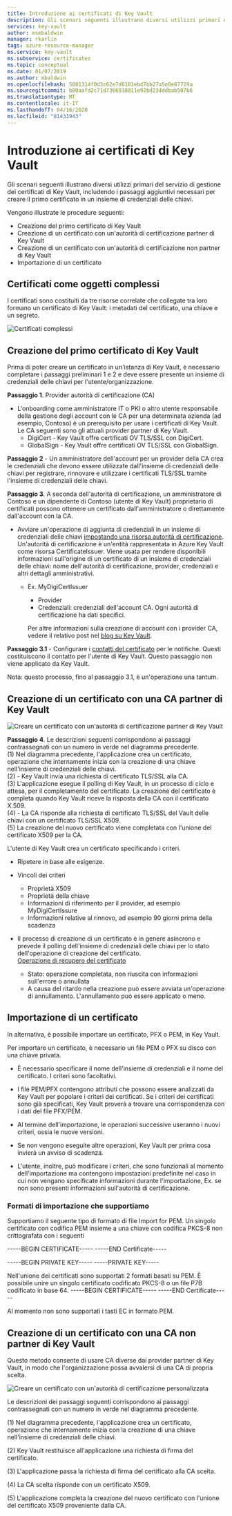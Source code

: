 ```yaml
---
title: Introduzione ai certificati di Key Vault
description: Gli scenari seguenti illustrano diversi utilizzi primari del servizio di gestione dei certificati di Key Vault, includendo i passaggi aggiuntivi necessari per creare il primo certificato in un insieme di credenziali delle chiavi.
services: key-vault
author: msmbaldwin
manager: rkarlin
tags: azure-resource-manager
ms.service: key-vault
ms.subservice: certificates
ms.topic: conceptual
ms.date: 01/07/2019
ms.author: mbaldwin
ms.openlocfilehash: 5881314f0d3c62e7d6181ebd7bb27a5e0e87729a
ms.sourcegitcommit: b80aafd2c71d7366838811e92bd234ddbab507b6
ms.translationtype: MT
ms.contentlocale: it-IT
ms.lasthandoff: 04/16/2020
ms.locfileid: "81431943"
---
```

# <a name="get-started-with-key-vault-certificates"></a>Introduzione ai certificati di Key Vault
Gli scenari seguenti illustrano diversi utilizzi primari del servizio di gestione dei certificati di Key Vault, includendo i passaggi aggiuntivi necessari per creare il primo certificato in un insieme di credenziali delle chiavi.

Vengono illustrate le procedure seguenti:
- Creazione del primo certificato di Key Vault
- Creazione di un certificato con un'autorità di certificazione partner di Key Vault
- Creazione di un certificato con un'autorità di certificazione non partner di Key Vault
- Importazione di un certificato

## <a name="certificates-are-complex-objects"></a>Certificati come oggetti complessi
I certificati sono costituiti da tre risorse correlate che collegate tra loro formano un certificato di Key Vault: i metadati del certificato, una chiave e un segreto.


![Certificati complessi](../media/azure-key-vault.png)


## <a name="creating-your-first-key-vault-certificate"></a>Creazione del primo certificato di Key Vault  
 Prima di poter creare un certificato in un'istanza di Key Vault, è necessario completare i passaggi preliminari 1 e 2 e deve essere presente un insieme di credenziali delle chiavi per l'utente/organizzazione.  

**Passaggio 1**. Provider autorità di certificazione (CA)  
-   L'onboarding come amministratore IT o PKI o altro utente responsabile della gestione degli account con le CA per una determinata azienda (ad esempio, Contoso) è un prerequisito per usare i certificati di Key Vault.  
    Le CA seguenti sono gli attuali provider partner di Key Vault.  
    -   DigiCert - Key Vault offre certificati OV TLS/SSL con DigiCert.  
    -   GlobalSign - Key Vault offre certificati OV TLS/SSL con GlobalSign.  

**Passaggio 2** - Un amministratore dell'account per un provider della CA crea le credenziali che devono essere utilizzate dall'insieme di credenziali delle chiavi per registrare, rinnovare e utilizzare i certificati TLS/SSL tramite l'insieme di credenziali delle chiavi.

**Passaggio 3**. A seconda dell'autorità di certificazione, un amministratore di Contoso e un dipendente di Contoso (utente di Key Vault) proprietario di certificati possono ottenere un certificato dall'amministratore o direttamente dall'account con la CA.  

- Avviare un'operazione di aggiunta di credenziali in un insieme di credenziali delle chiavi [ impostando una risorsa autorità di certificazione](/rest/api/keyvault/setcertificateissuer/setcertificateissuer). Un'autorità di certificazione è un'entità rappresentata in Azure Key Vault come risorsa CertificateIssuer. Viene usata per rendere disponibili informazioni sull'origine di un certificato di un insieme di credenziali delle chiavi: nome dell'autorità di certificazione, provider, credenziali e altri dettagli amministrativi.
  - Ex. MyDigiCertIssuer  
    -   Provider  
    -   Credenziali: credenziali dell'account CA. Ogni autorità di certificazione ha dati specifici.  

    Per altre informazioni sulla creazione di account con i provider CA, vedere il relativo post nel [blog su Key Vault](https://aka.ms/kvcertsblog).  

**Passaggio 3.1** - Configurare i [contatti del certificato](/rest/api/keyvault/setcertificatecontacts/setcertificatecontacts) per le notifiche. Questi costituiscono il contatto per l'utente di Key Vault. Questo passaggio non viene applicato da Key Vault.  

Nota: questo processo, fino al passaggio 3.1, è un'operazione una tantum.  

## <a name="creating-a-certificate-with-a-ca-partnered-with-key-vault"></a>Creazione di un certificato con una CA partner di Key Vault

![Creare un certificato con un'autorità di certificazione partner di Key Vault](../media/certificate-authority-2.png)

**Passaggio 4**. Le descrizioni seguenti corrispondono ai passaggi contrassegnati con un numero in verde nel diagramma precedente.  
  (1) Nel diagramma precedente, l'applicazione crea un certificato, operazione che internamente inizia con la creazione di una chiave nell'insieme di credenziali delle chiavi.  
  (2) - Key Vault invia una richiesta di certificato TLS/SSL alla CA.  
  (3) L'applicazione esegue il polling di Key Vault, in un processo di ciclo e attesa, per il completamento del certificato. La creazione del certificato è completa quando Key Vault riceve la risposta della CA con il certificato X.509.  
  (4) - La CA risponde alla richiesta di certificato TLS/SSL del Vault delle chiavi con un certificato TLS/SSL X509.  
  (5) La creazione del nuovo certificato viene completata con l'unione del certificato X509 per la CA.  

  L'utente di Key Vault crea un certificato specificando i criteri.

  -   Ripetere in base alle esigenze.  
  -   Vincoli dei criteri  
      -   Proprietà X509  
      -   Proprietà della chiave  
      -   Informazioni di riferimento per il provider, ad esempio MyDigiCertIssure  
      -   Informazioni relative al rinnovo, ad esempio 90 giorni prima della scadenza  

  - Il processo di creazione di un certificato è in genere asincrono e prevede il polling dell'insieme di credenziali delle chiavi per lo stato dell'operazione di creazione del certificato.  
[Operazione di recupero del certificato](/rest/api/keyvault/getcertificateoperation/getcertificateoperation)  
      -   Stato: operazione completata, non riuscita con informazioni sull'errore o annullata  
      -   A causa del ritardo nella creazione può essere avviata un'operazione di annullamento. L'annullamento può essere applicato o meno.  

## <a name="import-a-certificate"></a>Importazione di un certificato  
 In alternativa, è possibile importare un certificato, PFX o PEM, in Key Vault.  

 Per importare un certificato, è necessario un file PEM o PFX su disco con una chiave privata. 
-   È necessario specificare il nome dell'insieme di credenziali e il nome del certificato. I criteri sono facoltativi.

-   I file PEM/PFX contengono attributi che possono essere analizzati da Key Vault per popolare i criteri dei certificati. Se i criteri dei certificati sono già specificati, Key Vault proverà a trovare una corrispondenza con i dati del file PFX/PEM.  

-   Al termine dell'importazione, le operazioni successive useranno i nuovi criteri, ossia le nuove versioni.  

-   Se non vengono eseguite altre operazioni, Key Vault per prima cosa invierà un avviso di scadenza. 

-   L'utente, inoltre, può modificare i criteri, che sono funzionali al momento dell'importazione ma contengono impostazioni predefinite nel caso in cui non vengano specificate informazioni durante l'importazione, Ex. se non sono presenti informazioni sull'autorità di certificazione.  

### <a name="formats-of-import-we-support"></a>Formati di importazione che supportiamo
Supportiamo il seguente tipo di formato di file Import for PEM. Un singolo certificato con codifica PEM insieme a una chiave con codifica PKCS-8 non crittografata con i seguenti

-----BEGIN CERTIFICATE----- -----END Certificate-----

-----BEGIN PRIVATE KEY----- -----PRIVATE KEY-----

Nell'unione dei certificati sono supportati 2 formati basati su PEM. È possibile unire un singolo certificato codificato PKCS-8 o un file P7B codificato in base 64. -----BEGIN CERTIFICATE----- -----END Certificate-----

Al momento non sono supportati i tasti EC in formato PEM.

## <a name="creating-a-certificate-with-a-ca-not-partnered-with-key-vault"></a>Creazione di un certificato con una CA non partner di Key Vault  
 Questo metodo consente di usare CA diverse dai provider partner di Key Vault, in modo che l'organizzazione possa avvalersi di una CA di propria scelta.  

![Creare un certificato con un'autorità di certificazione personalizzata](../media/certificate-authority-1.png)  

 Le descrizioni dei passaggi seguenti corrispondono ai passaggi contrassegnati con un numero in verde nel diagramma precedente.  

  (1) Nel diagramma precedente, l'applicazione crea un certificato, operazione che internamente inizia con la creazione di una chiave nell'insieme di credenziali delle chiavi.  

  (2) Key Vault restituisce all'applicazione una richiesta di firma del certificato.  

  (3) L'applicazione passa la richiesta di firma del certificato alla CA scelta.  

  (4) La CA scelta risponde con un certificato X509.  

  (5) L'applicazione completa la creazione del nuovo certificato con l'unione del certificato X509 proveniente dalla CA.

